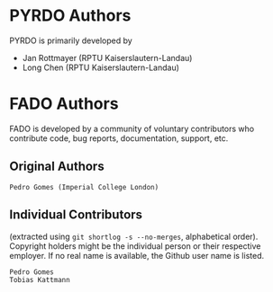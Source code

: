 # PYRDO Authors #

PYRDO is primarily developed by 
- Jan Rottmayer (RPTU Kaiserslautern-Landau)
- Long Chen (RPTU Kaiserslautern-Landau)

# FADO Authors #

FADO is developed by a community of voluntary contributors who contribute code, bug reports, documentation, support, etc.

## Original Authors ##

```
Pedro Gomes (Imperial College London)
```

## Individual Contributors ##

(extracted using `git shortlog -s --no-merges`, alphabetical order).
Copyright holders might be the individual person or their respective employer. If no real name is available, the Github user name is listed.

```
Pedro Gomes
Tobias Kattmann
```

